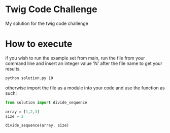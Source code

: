 # Twig Code Challenge
My solution for the twig code challenge

# How to execute

if you wish to run the example set from main, run the file from your command
line and insert an integer value 'N' after the file name to get your results.

``` bash
python solution.py 10
```

otherwise import the file as a module into your code and use the function as such;

``` python
from solution import divide_sequence

array = [1,2,3]
size = 2

divide_sequence(array, size)
```
